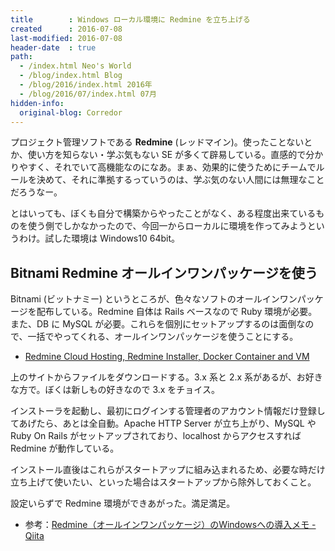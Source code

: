 ```yaml
---
title        : Windows ローカル環境に Redmine を立ち上げる
created      : 2016-07-08
last-modified: 2016-07-08
header-date  : true
path:
  - /index.html Neo's World
  - /blog/index.html Blog
  - /blog/2016/index.html 2016年
  - /blog/2016/07/index.html 07月
hidden-info:
  original-blog: Corredor
---
```


プロジェクト管理ソフトである __Redmine__ (レッドマイン)。使ったことないとか、使い方を知らない・学ぶ気もない SE が多くて辟易している。直感的で分かりやすく、それでいて高機能なのになあ。まぁ、効果的に使うためにチームでルールを決めて、それに準拠するっていうのは、学ぶ気のない人間には無理なことだろうなー。

とはいっても、ぼくも自分で構築からやったことがなく、ある程度出来ているものを使う側でしかなかったので、今回一からローカルに環境を作ってみようというわけ。試した環境は Windows10 64bit。

## Bitnami Redmine オールインワンパッケージを使う

Bitnami (ビットナミー) というところが、色々なソフトのオールインワンパッケージを配布している。Redmine 自体は Rails ベースなので Ruby 環境が必要。また、DB に MySQL が必要。これらを個別にセットアップするのは面倒なので、一括でやってくれる、オールインワンパッケージを使うことにする。

- [Redmine Cloud Hosting, Redmine Installer, Docker Container and VM](https://bitnami.com/stack/redmine)

上のサイトからファイルをダウンロードする。3.x 系と 2.x 系があるが、お好きな方で。ぼくは新しもの好きなので 3.x をチョイス。

インストーラを起動し、最初にログインする管理者のアカウント情報だけ登録してあげたら、あとは全自動。Apache HTTP Server が立ち上がり、MySQL や Ruby On Rails がセットアップされており、localhost からアクセスすれば Redmine が動作している。

インストール直後はこれらがスタートアップに組み込まれるため、必要な時だけ立ち上げて使いたい、といった場合はスタートアップから除外しておくこと。

設定いらずで Redmine 環境ができあがった。満足満足。

- 参考：[Redmine（オールインワンパッケージ）のWindowsへの導入メモ - Qiita](http://qiita.com/sugard12/items/8ee584cd94126c1961d9)
